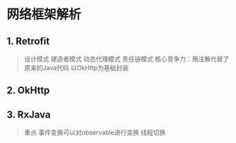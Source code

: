 # 网络框架解析

## 1. Retrofit
> 设计模式 建造者模式 动态代理模式 责任链模式
> 核心竞争力：用注解代替了原来的Java代码
> 以OkHttp为基础封装

## 2. OkHttp

## 3. RxJava
> 重点 <kbd>事件变换</kbd>可以对observable进行变换 线程切换
